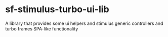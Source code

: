 # sf-stimulus-turbo-ui-lib
A library that provides some ui helpers and stimulus generic controllers and turbo frames SPA-like functionality

